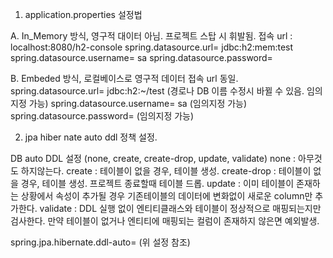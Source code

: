 1. application.properties 설정법

  A. In_Memory 방식, 영구적 대이터 아님. 프로젝트 스탑 시 휘발됨.
  접속 url : localhost:8080/h2-console
  spring.datasource.url= jdbc:h2:mem:test
  spring.datasource.username= sa
  spring.datasource.password=

  B. Embeded 방식, 로컬베이스로 영구적 데이터
  접속 url 동일.
  spring.datasource.url= jdbc:h2:~/test (경로나 DB 이름 수정시 바뀔 수 있음. 임의지정 가능)
  spring.datasource.username= sa (임의지정 가능)
  spring.datasource.password= (임의지정 가능)

2. jpa hiber nate auto ddl 정책 설정.

  DB auto DDL 설정 (none, create, create-drop, update, validate)
  none : 아무것도 하지않는다.
  create : 테이블이 없을 경우, 테이블 생성.
  create-drop : 테이블이 없을 경우, 테이블 생성. 프로젝트 종료할때 테이블 드롭.
  update : 이미 테이블이 존재하는 상황에서 속성이 추가될 경우 기존테이블의 데이터에 변화없이 새로운 column만 추가한다.
  validate : DDL 실행 없이 엔티티클래스와 테이블이 정상적으로 매핑되는지만 검사한다. 만약 테이블이 없거나 엔티티에 매핑되는 컬럼이 존재하지 않은면 예외발생.

  spring.jpa.hibernate.ddl-auto= (위 설정 참조)

